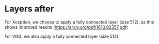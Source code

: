 


# Layers after 
For Xception, we choose to apply a fully connected layer (size 512), as this shows improved results (https://arxiv.org/pdf/1610.02357.pdf)

For VGG, we also apply a fully connected layer (size 512). 

